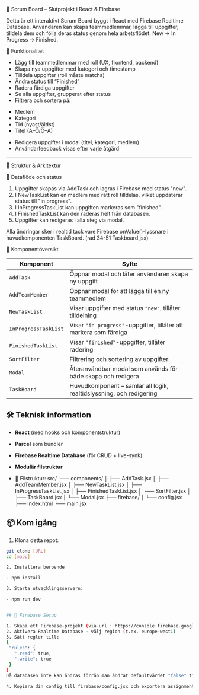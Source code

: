 🧩 Scrum Board – Slutprojekt i React & Firebase

Detta är ett interaktivt Scrum Board byggt i React med Firebase Realtime Database.
Användaren kan skapa teammedlemmar, lägga till uppgifter, tilldela dem och följa deras status genom hela arbetsflödet: New → In Progress → Finished.

🌟 Funktionalitet

* Lägg till teammedlemmar med roll (UX, frontend, backend)
* Skapa nya uppgifter med kategori och timestamp
* Tilldela uppgifter (roll måste matcha)
* Ändra status till “Finished”
* Radera färdiga uppgifter
* Se alla uppgifter, grupperat efter status
* Filtrera och sortera på:
- Medlem
- Kategori
- Tid (nyast/äldst)
- Titel (A–Ö/Ö–A)
* Redigera uppgifter i modal (titel, kategori, medlem)
* Användarfeedback visas efter varje åtgärd

---

🧠 Struktur & Arkitektur

🔄 Dataflöde och status
1. Uppgifter skapas via AddTask och lagras i Firebase med status "new".
2. I NewTaskList kan en medlem med rätt roll tilldelas, vilket uppdaterar status till "in progress".
3. I InProgressTaskList kan uppgiften markeras som "finished".
4. I FinishedTaskList kan den raderas helt från databasen.
5. Uppgifter kan redigeras i alla steg via modal.

Alla ändringar sker i realtid tack vare Firebase onValue()-lyssnare i huvudkomponenten TaskBoard. (rad 34-51 Taskboard.jsx)

🧩 Komponentöversikt

| Komponent            | Syfte                                                               |
| -------------------- | ------------------------------------------------------------------- |
| `AddTask`            | Öppnar modal och låter användaren skapa ny uppgift                  |
| `AddTeamMember`      | Öppnar modal för att lägga till en ny teammedlem                    |
| `NewTaskList`        | Visar uppgifter med status `"new"`, tillåter tilldelning            |
| `InProgressTaskList` | Visar `"in progress"`-uppgifter, tillåter att markera som färdiga   |
| `FinishedTaskList`   | Visar `"finished"`-uppgifter, tillåter radering                     |
| `SortFilter`         | Filtrering och sortering av uppgifter                               |
| `Modal`              | Återanvändbar modal som används för både skapa och redigera         |
| `TaskBoard`          | Huvudkomponent – samlar all logik, realtidslyssning, och redigering |



## 🛠️ Teknisk information

-  **React** (med hooks och komponentstruktur)
-  **Parcel** som bundler
-  **Firebase Realtime Database** (för CRUD + live-synk)
-  **Modulär filstruktur**



- 📁 Filstruktur:
src/
├── components/
│   ├── AddTask.jsx
│   ├── AddTeamMember.jsx
│   ├── NewTaskList.jsx
│   ├── InProgressTaskList.jsx
│   ├── FinishedTaskList.jsx
│   ├── SortFilter.jsx
│   ├── TaskBoard.jsx
│   └── Modal.jsx
├── firebase/
│   └── config.jsx
├── index.html
└── main.jsx



## 📦 Kom igång

1. Klona detta repot:
 ```bash
 git clone [URL]
 cd [mapp]

 2. Installera beroende

- npm install

3. Starta utvecklingsservern:

- npm run dev


## 🔐 Firebase Setup

1. Skapa ett Firebase-projekt (via url : https://console.firebase.google.com)
2. Aktivera Realtime Database → välj region (t.ex. europe-west1)
3. Sätt regler till:
{
  "rules": {
    ".read": true,
    ".write": true
  }
}
Då databasen inte kan ändras förrän man ändrat defaultvärdet "false" till "true".

4. Kopiera din config till firebase/config.jsx och exportera assignmentsRef & membersRef

